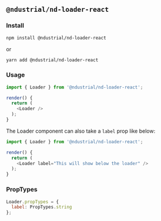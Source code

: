 ## `@ndustrial/nd-loader-react`

### Install

```bash
npm install @ndustrial/nd-loader-react
```

or

```bash
yarn add @ndustrial/nd-loader-react
```

### Usage

```javascript
import { Loader } from '@ndustrial/nd-loader-react';

render() {
  return (
    <Loader />
  );
}
```

The Loader component can also take a `label` prop like below:

```javascript
import { Loader } from '@ndustrial/nd-loader-react';

render() {
  return (
    <Loader label="This will show below the loader" />
  );
}
```

### PropTypes

```javascript
Loader.propTypes = {
  label: PropTypes.string
};
```
